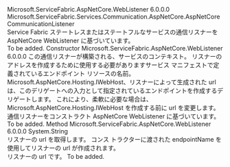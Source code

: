 <Type Name="WebListenerCommunicationListener" FullName="Microsoft.ServiceFabric.Services.Communication.AspNetCore.WebListenerCommunicationListener">
  <TypeSignature Language="C#" Value="public class WebListenerCommunicationListener : Microsoft.ServiceFabric.Services.Communication.AspNetCore.AspNetCoreCommunicationListener" />
  <TypeSignature Language="ILAsm" Value=".class public auto ansi beforefieldinit WebListenerCommunicationListener extends Microsoft.ServiceFabric.Services.Communication.AspNetCore.AspNetCoreCommunicationListener" />
  <TypeSignature Language="DocId" Value="T:Microsoft.ServiceFabric.Services.Communication.AspNetCore.WebListenerCommunicationListener" />
  <TypeSignature Language="VB.NET" Value="Public Class WebListenerCommunicationListener&#xA;Inherits AspNetCoreCommunicationListener" />
  <TypeSignature Language="F#" Value="type WebListenerCommunicationListener = class&#xA;    inherit AspNetCoreCommunicationListener" />
  <AssemblyInfo>
    <AssemblyName>Microsoft.ServiceFabric.AspNetCore.WebListener</AssemblyName>
    <AssemblyVersion>6.0.0.0</AssemblyVersion>
  </AssemblyInfo>
  <Base>
    <BaseTypeName>Microsoft.ServiceFabric.Services.Communication.AspNetCore.AspNetCoreCommunicationListener</BaseTypeName>
  </Base>
  <Interfaces />
  <Docs>
    <summary>
            Service Fabric ステートレスまたはステートフルなサービスの通信リスナーを AspNetCore WebListener に基づいています。
            </summary>
    <remarks>To be added.</remarks>
  </Docs>
  <Members>
    <Member MemberName=".ctor">
      <MemberSignature Language="C#" Value="public WebListenerCommunicationListener (System.Fabric.ServiceContext serviceContext, string endpointName, Func&lt;string,Microsoft.ServiceFabric.Services.Communication.AspNetCore.AspNetCoreCommunicationListener,Microsoft.AspNetCore.Hosting.IWebHost&gt; build);" />
      <MemberSignature Language="ILAsm" Value=".method public hidebysig specialname rtspecialname instance void .ctor(class System.Fabric.ServiceContext serviceContext, string endpointName, class System.Func`3&lt;string, class Microsoft.ServiceFabric.Services.Communication.AspNetCore.AspNetCoreCommunicationListener, class Microsoft.AspNetCore.Hosting.IWebHost&gt; build) cil managed" />
      <MemberSignature Language="DocId" Value="M:Microsoft.ServiceFabric.Services.Communication.AspNetCore.WebListenerCommunicationListener.#ctor(System.Fabric.ServiceContext,System.String,System.Func{System.String,Microsoft.ServiceFabric.Services.Communication.AspNetCore.AspNetCoreCommunicationListener,Microsoft.AspNetCore.Hosting.IWebHost})" />
      <MemberSignature Language="F#" Value="new Microsoft.ServiceFabric.Services.Communication.AspNetCore.WebListenerCommunicationListener : System.Fabric.ServiceContext * string * Func&lt;string, Microsoft.ServiceFabric.Services.Communication.AspNetCore.AspNetCoreCommunicationListener, Microsoft.AspNetCore.Hosting.IWebHost&gt; -&gt; Microsoft.ServiceFabric.Services.Communication.AspNetCore.WebListenerCommunicationListener" Usage="new Microsoft.ServiceFabric.Services.Communication.AspNetCore.WebListenerCommunicationListener (serviceContext, endpointName, build)" />
      <MemberType>Constructor</MemberType>
      <AssemblyInfo>
        <AssemblyName>Microsoft.ServiceFabric.AspNetCore.WebListener</AssemblyName>
        <AssemblyVersion>6.0.0.0</AssemblyVersion>
      </AssemblyInfo>
      <Parameters>
        <Parameter Name="serviceContext" Type="System.Fabric.ServiceContext" />
        <Parameter Name="endpointName" Type="System.String" />
        <Parameter Name="build" Type="System.Func&lt;System.String,Microsoft.ServiceFabric.Services.Communication.AspNetCore.AspNetCoreCommunicationListener,Microsoft.AspNetCore.Hosting.IWebHost&gt;" />
      </Parameters>
      <Docs>
        <param name="serviceContext">この通信リスナーが構築される、サービスのコンテキスト。</param>
        <param name="endpointName">リスナーのアドレスを作成するために使用する必要がありますサービス マニフェストで定義されているエンドポイント リソースの名前。</param>
        <param name="build">Microsoft.AspNetCore.Hosting.IWebHost、リスナーによって生成された url は、このデリゲートへの入力として指定されているエンドポイントを作成するデリゲートします。
            これにより、柔軟に必要な場合は、Microsoft.AspNetCore.Hosting.IWebHost を作成する前に url を変更します。</param>
        <summary>
            通信リスナーをコンストラクト AspNetCore WebListener に基づいています。
            </summary>
        <remarks>To be added.</remarks>
      </Docs>
    </Member>
    <Member MemberName="GetListenerUrl">
      <MemberSignature Language="C#" Value="protected override string GetListenerUrl ();" />
      <MemberSignature Language="ILAsm" Value=".method familyhidebysig virtual instance string GetListenerUrl() cil managed" />
      <MemberSignature Language="DocId" Value="M:Microsoft.ServiceFabric.Services.Communication.AspNetCore.WebListenerCommunicationListener.GetListenerUrl" />
      <MemberSignature Language="VB.NET" Value="Protected Overrides Function GetListenerUrl () As String" />
      <MemberSignature Language="F#" Value="override this.GetListenerUrl : unit -&gt; string" Usage="webListenerCommunicationListener.GetListenerUrl " />
      <MemberType>Method</MemberType>
      <AssemblyInfo>
        <AssemblyName>Microsoft.ServiceFabric.AspNetCore.WebListener</AssemblyName>
        <AssemblyVersion>6.0.0.0</AssemblyVersion>
      </AssemblyInfo>
      <ReturnValue>
        <ReturnType>System.String</ReturnType>
      </ReturnValue>
      <Parameters />
      <Docs>
        <summary>
            リスナーの url を取得します。 コンス トラクターに渡された endpointName を使用してリスナーの url が作成されます。
            </summary>
        <returns>リスナーの url です。</returns>
        <remarks>To be added.</remarks>
      </Docs>
    </Member>
  </Members>
</Type>